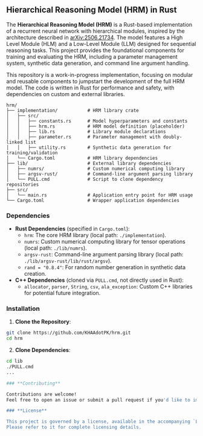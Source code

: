 ## Hierarchical Reasoning Model (HRM) in Rust

The **Hierarchical Reasoning Model (HRM)** is a Rust-based implementation of a recurrent neural network with hierarchical modules, inspired by the architecture described in [arXiv:2506.21734](https://arxiv.org/abs/2506.21734). The model features a High Level Module (HLM) and a Low-Level Module (LLM) designed for sequential reasoning tasks. This project provides the foundational components for training and evaluating the HRM, including a parameter management system, synthetic data generation, and command line argument handling.

This repository is a work-in-progress implementation, focusing on modular and reusable components to jumpstart the development of the full HRM model. The code is written in Rust for performance and safety, with dependencies on custom and external libraries.

```
hrm/
├── implementation/           # HRM library crate
│   ├── src/
│   │   ├── constants.rs      # Model hyperparameters and constants
│   │   ├── hrm.rs            # HRM model definition (placeholder)
│   │   ├── lib.rs            # Library module declarations
│   │   ├── parameter.rs      # Parameter management with doubly-linked list
│   │   ├── utility.rs        # Synthetic data generation for training/validation
│   └── Cargo.toml            # HRM library dependencies
├── lib/                      # External library dependencies
│   ├── numrs/                # Custom numerical computing library
│   ├── argsv-rust/           # Command-line argument parsing library
│   └── PULL.cmd              # Script to clone dependency repositories
├── src/
│   └── main.rs               # Application entry point for HRM usage
└── Cargo.toml                # Wrapper application dependencies
```

### Dependencies

- **Rust Dependencies** (specified in `Cargo.toml`):
  - `hrm`: The core HRM library (local path: `./implementation`).
  - `numrs`: Custom numerical computing library for tensor operations (local path: `./lib/numrs`).
  - `argsv-rust`: Command-line argument parsing library (local path: `./lib/argsv-rust/lib/rust/argsv`).
  - `rand = "0.8.4"`: For random number generation in synthetic data creation.
- **C++ Dependencies** (cloned via `PULL.cmd`, not directly used in Rust):
  - `allocator`, `parser`, `String`, `csv`, `ala_exception`: Custom C++ libraries for potential future integration.

### Installation

1. **Clone the Repository**:
```bash
git clone https://github.com/KHAAdotPK/hrm.git
cd hrm
```

2. **Clone Dependencies**:
```bash
cd lib 
./PULL.cmd
...

### **Contributing**

Contributions are welcome!  
Feel free to open an issue or submit a pull request if you'd like to improve or expand the project.

### **License**

This project is governed by a license, available in the accompanying `LICENSE` file.  
Please refer to it for complete licensing details.


